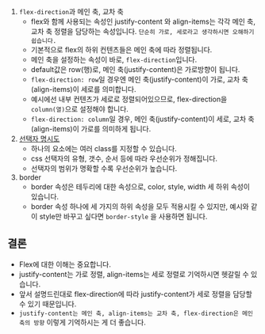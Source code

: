 1. `flex-direction`과 메인 축, 교차 축
   - flex와 함께 사용되는 속성인 justify-content 와 align-items는 각각 메인 축, 교차 축 정렬을 담당하는 속성입니다. `단순히 가로, 세로라고 생각하시면 오해하기 쉽습니다.`
   - 기본적으로 flex의 하위 컨텐츠들은 메인 축에 따라 정렬됩니다.
   - 메인 축을 설정하는 속성이 바로, `flex-direction`입니다.
   - default값은 row(행)로, 메인 축(justify-content)은 가로방향이 됩니다.
   - `flex-direction: row`일 경우엔 메인 축(justify-content)이 가로, 교차 축(align-items)이 세로를 의미합니다.
   - 예시에선 내부 컨텐츠가 세로로 정렬되어있으므로, flex-direction을 `column(열)`으로 설정해야 합니다.
   - `flex-direction: column`일 경우, 메인 축(justify-content)이 세로, 교차 축(align-items)이 가로를 의미하게 됩니다.
2. [선택자 명시도](https://developer.mozilla.org/ko/docs/Web/CSS/Specificity)
   - 하나의 요소에는 여러 class를 지정할 수 있습니다.
   - css 선택자의 유형, 갯수, 순서 등에 따라 우선순위가 정해집니다.
   - 선택자의 범위가 명확할 수록 우선순위가 높습니다.
3. border
   - border 속성은 테두리에 대한 속성으로, color, style, width 세 하위 속성이 있습니다.
   - border 속성 하나에 세 가지의 하위 속성을 모두 적용시킬 수 있지만, 예시와 같이 style만 바꾸고 싶다면 `border-style` 을 사용하면 됩니다.

## 결론

- Flex에 대한 이해는 중요합니다.
- justify-content는 가로 정렬, align-items는 세로 정렬로 기억하시면 헷갈릴 수 있습니다.
- 앞서 설명드린대로 flex-direction에 따라 justify-content가 세로 정렬을 담당할 수 있기 때문입니다.
- `justify-content는 메인 축, align-items는 교차 축, flex-direction은 메인 축의 방향` 이렇게 기억하시는 게 더 좋습니다.